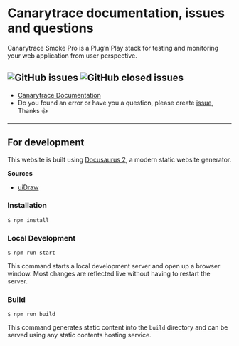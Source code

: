 # Canarytrace documentation, issues and questions 
Canarytrace Smoke Pro is a Plug’n'Play stack for testing and monitoring your web application from user perspective.

![GitHub issues](https://img.shields.io/github/issues/canarytrace/documentation?color=red&style=flat-square) ![GitHub closed issues](https://img.shields.io/github/issues-closed/canarytrace/documentation?color=green&style=flat-square) 
---

- [Canarytrace Documentation](https://canarytrace.com/)
- Do you found an error or have you a question, please create [issue](https://github.com/canarytrace/documentation/issues), Thanks 👍


---

## For development

This website is built using [Docusaurus 2](https://v2.docusaurus.io/), a modern static website generator.

**Sources**

- [uiDraw](https://undraw.co/search)

### Installation

```
$ npm install
```

### Local Development

```
$ npm run start
```

This command starts a local development server and open up a browser window. Most changes are reflected live without having to restart the server.

### Build

```
$ npm run build
```

This command generates static content into the `build` directory and can be served using any static contents hosting service.